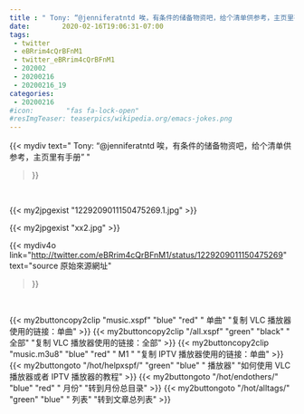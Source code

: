 ```yaml
---
title : " Tony: “@jenniferatntd 唉，有条件的储备物资吧，给个清单供参考，主页里有手册”  "
date:        2020-02-16T19:06:31-07:00
tags:
 - twitter
 - eBRrim4cQrBFnM1
 - twitter_eBRrim4cQrBFnM1
 - 202002
 - 20200216
 - 20200216_19
categories:
 - 20200216
#icon:        "fas fa-lock-open"
#resImgTeaser: teaserpics/wikipedia.org/emacs-jokes.png
---
```


{{< mydiv text=" Tony: “@jenniferatntd 唉，有条件的储备物资吧，给个清单供参考，主页里有手册”  "
>}}
<br>


 {{< my2jpgexist "1229209011150475269.1.jpg" >}}<br> 

{{< my2jpgexist "xx2.jpg" >}}<br>


{{< mydiv4o link="http://twitter.com/eBRrim4cQrBFnM1/status/1229209011150475269"
text="source 原始來源網址"
>}}


<br>



{{< my2buttoncopy2clip "music.xspf"        "blue"   "red"    " 单曲"  "复制 VLC 播放器使用的链接：单曲" >}} {{< my2buttoncopy2clip "/all.xspf"         "green"  "black"  " 全部"  "复制 VLC 播放器使用的链接：全部" >}} {{< my2buttoncopy2clip "music.m3u8"        "blue"   "red"    " M1 "    "复制 IPTV 播放器使用的链接：单曲" >}} {{< my2buttongoto      "/hot/helpxspf/"    "green"  "blue"   " 播放器" "如何使用 VLC 播放器或者 IPTV 播放器的教程" >}} {{< my2buttongoto      "/hot/endothers/"   "blue"   "red"    " 月份"   "转到月份总目录" >}} {{< my2buttongoto      "/hot/alltags/"     "green"  "blue"   " 列表"   "转到文章总列表" >}} 
